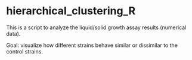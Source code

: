# hierarchical_clustering_R

This is a script to analyze the liquid/solid growth assay results (numerical data).

Goal: visualize how different strains behave similar or dissimilar to the control strains.
